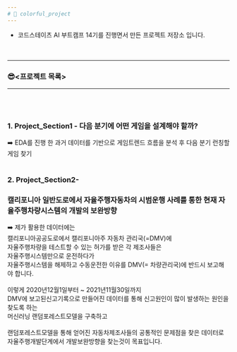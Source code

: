 ```yaml
---
# 🦄 colorful_project 
---
```


- 코드스테이츠 AI 부트캠프 14기를 진행면서 만든 프로젝트 저장소 입니다.
<br><br><br>
---
### 😎<프로젝트 목록>
---
<br><br>
### 1. **Project_Section1** - 다음 분기에 어떤 게임을 설계해야 할까?<br>
➡️ EDA를 진행 한 과거 데이터를 기반으로 게임트렌드 흐름을 분석 후 다음 분기 런칭할 게임 찾기
<br><br>
### 2. **Project_Section2-**  <br>
### **캘리포니아 일반도로에서 자율주행자동차의 시범운행 사례를 통한 현재 자율주행차량시스템의 개발의 보완방향**    <br>
➡️ 제가 활용한 데이터에는<br>
캘리포니아공공도로에서 캘리포니아주 자동차 관리국(=DMV)에<br>
자율주행차량을 테스트할 수 있는 허가를 받은 각 제조사들은<br>
자율주행시스템만으로 운전하다가<br>
자율주행시스템을 해제하고 수동운전한 이유를 DMV(= 차량관리국)에 반드시 보고해야 합니다.<br>
<br>
이렇게 2020년12월1일부터 ~ 2021년11월30일까지 <br>
DMV에 보고된신고기록으로 만들어진 데이터를 통해 신고원인이 많이 발생하는 원인을 찾도록 하는 <br>
머신러닝 랜덤포레스트모델을 구축하고 <br>
<br>
랜덤포레스트모델을 통해 얻어진 자동차제조사들의 공통적인 문제점을 찾은 데이터로 <br>
자율주행개발단계에서 개발보완방향을 찾는것이 목표입니다.<br>
<br><br>
